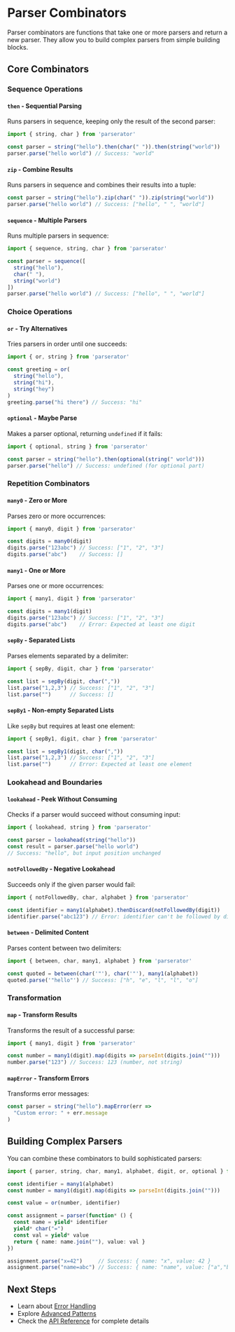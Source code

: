 # Parser Combinators

Parser combinators are functions that take one or more parsers and return a new parser. They allow you to build complex parsers from simple building blocks.

## Core Combinators

### Sequence Operations

#### `then` - Sequential Parsing
Runs parsers in sequence, keeping only the result of the second parser:

```typescript
import { string, char } from 'parserator'

const parser = string("hello").then(char(" ")).then(string("world"))
parser.parse("hello world") // Success: "world"
```

#### `zip` - Combine Results
Runs parsers in sequence and combines their results into a tuple:

```typescript
const parser = string("hello").zip(char(" ")).zip(string("world"))
parser.parse("hello world") // Success: ["hello", " ", "world"]
```

#### `sequence` - Multiple Parsers
Runs multiple parsers in sequence:

```typescript
import { sequence, string, char } from 'parserator'

const parser = sequence([
  string("hello"),
  char(" "),
  string("world")
])
parser.parse("hello world") // Success: ["hello", " ", "world"]
```

### Choice Operations

#### `or` - Try Alternatives
Tries parsers in order until one succeeds:

```typescript
import { or, string } from 'parserator'

const greeting = or(
  string("hello"),
  string("hi"),
  string("hey")
)
greeting.parse("hi there") // Success: "hi"
```

#### `optional` - Maybe Parse
Makes a parser optional, returning `undefined` if it fails:

```typescript
import { optional, string } from 'parserator'

const parser = string("hello").then(optional(string(" world")))
parser.parse("hello") // Success: undefined (for optional part)
```

### Repetition Combinators

#### `many0` - Zero or More
Parses zero or more occurrences:

```typescript
import { many0, digit } from 'parserator'

const digits = many0(digit)
digits.parse("123abc") // Success: ["1", "2", "3"]
digits.parse("abc")    // Success: []
```

#### `many1` - One or More
Parses one or more occurrences:

```typescript
import { many1, digit } from 'parserator'

const digits = many1(digit)
digits.parse("123abc") // Success: ["1", "2", "3"]
digits.parse("abc")    // Error: Expected at least one digit
```

#### `sepBy` - Separated Lists
Parses elements separated by a delimiter:

```typescript
import { sepBy, digit, char } from 'parserator'

const list = sepBy(digit, char(","))
list.parse("1,2,3") // Success: ["1", "2", "3"]
list.parse("")      // Success: []
```

#### `sepBy1` - Non-empty Separated Lists
Like `sepBy` but requires at least one element:

```typescript
import { sepBy1, digit, char } from 'parserator'

const list = sepBy1(digit, char(","))
list.parse("1,2,3") // Success: ["1", "2", "3"]
list.parse("")      // Error: Expected at least one element
```

### Lookahead and Boundaries

#### `lookahead` - Peek Without Consuming
Checks if a parser would succeed without consuming input:

```typescript
import { lookahead, string } from 'parserator'

const parser = lookahead(string("hello"))
const result = parser.parse("hello world")
// Success: "hello", but input position unchanged
```

#### `notFollowedBy` - Negative Lookahead
Succeeds only if the given parser would fail:

```typescript
import { notFollowedBy, char, alphabet } from 'parserator'

const identifier = many1(alphabet).thenDiscard(notFollowedBy(digit))
identifier.parse("abc123") // Error: identifier can't be followed by digit
```

#### `between` - Delimited Content
Parses content between two delimiters:

```typescript
import { between, char, many1, alphabet } from 'parserator'

const quoted = between(char('"'), char('"'), many1(alphabet))
quoted.parse('"hello"') // Success: ["h", "e", "l", "l", "o"]
```

### Transformation

#### `map` - Transform Results
Transforms the result of a successful parse:

```typescript
import { many1, digit } from 'parserator'

const number = many1(digit).map(digits => parseInt(digits.join("")))
number.parse("123") // Success: 123 (number, not string)
```

#### `mapError` - Transform Errors
Transforms error messages:

```typescript
const parser = string("hello").mapError(err => 
  "Custom error: " + err.message
)
```

## Building Complex Parsers

You can combine these combinators to build sophisticated parsers:

```typescript
import { parser, string, char, many1, alphabet, digit, or, optional } from 'parserator'

const identifier = many1(alphabet)
const number = many1(digit).map(digits => parseInt(digits.join("")))

const value = or(number, identifier)

const assignment = parser(function* () {
  const name = yield* identifier
  yield* char("=")
  const val = yield* value
  return { name: name.join(""), value: val }
})

assignment.parse("x=42")     // Success: { name: "x", value: 42 }
assignment.parse("name=abc") // Success: { name: "name", value: ["a","b","c"] }
```

## Next Steps

- Learn about [Error Handling](./error-handling.md)
- Explore [Advanced Patterns](./advanced-patterns.md)
- Check the [API Reference](/api/) for complete details
